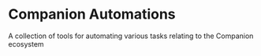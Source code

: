 # Companion Automations

A collection of tools for automating various tasks relating to the Companion ecosystem
